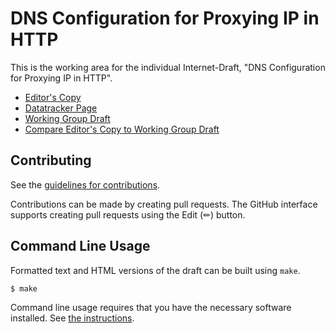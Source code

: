 # DNS Configuration for Proxying IP in HTTP

This is the working area for the individual Internet-Draft, "DNS Configuration for Proxying IP in HTTP".

* [Editor's Copy](https://ietf-wg-masque.github.io/draft-ietf-masque-connect-ip-dns/#go.draft-ietf-masque-connect-ip-dns.html)
* [Datatracker Page](https://datatracker.ietf.org/doc/draft-ietf-masque-connect-ip-dns)
* [Working Group Draft](https://datatracker.ietf.org/doc/html/draft-ietf-masque-connect-ip-dns)
* [Compare Editor's Copy to Working Group Draft](https://ietf-wg-masque.github.io/draft-ietf-masque-connect-ip-dns/#go.draft-ietf-masque-connect-ip-dns.diff)


## Contributing

See the
[guidelines for contributions](https://github.com/ietf-wg-masque/draft-ietf-masque-connect-ip-dns/blob/main/CONTRIBUTING.md).

Contributions can be made by creating pull requests.
The GitHub interface supports creating pull requests using the Edit (✏) button.


## Command Line Usage

Formatted text and HTML versions of the draft can be built using `make`.

```sh
$ make
```

Command line usage requires that you have the necessary software installed.  See
[the instructions](https://github.com/martinthomson/i-d-template/blob/main/doc/SETUP.md).

